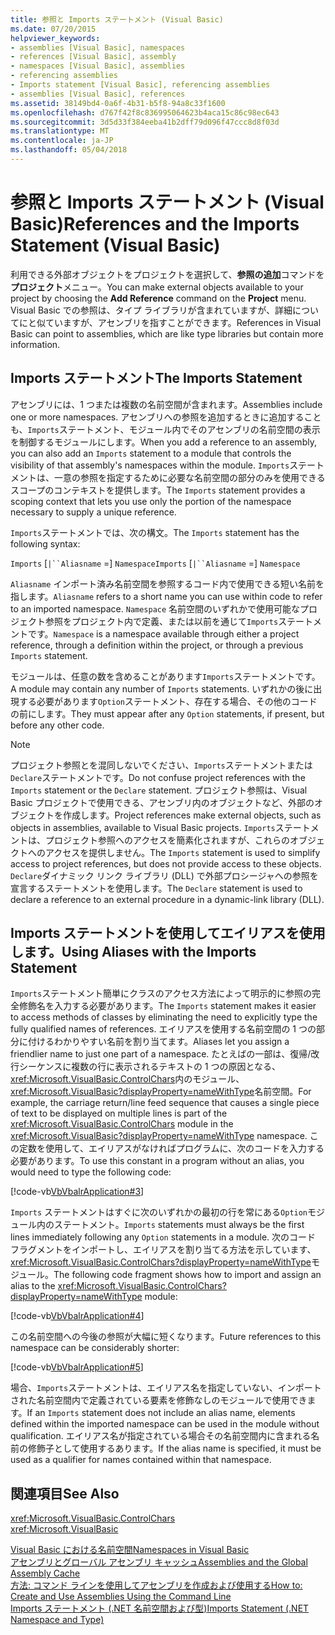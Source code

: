 ```yaml
---
title: 参照と Imports ステートメント (Visual Basic)
ms.date: 07/20/2015
helpviewer_keywords:
- assemblies [Visual Basic], namespaces
- references [Visual Basic], assembly
- namespaces [Visual Basic], assemblies
- referencing assemblies
- Imports statement [Visual Basic], referencing assemblies
- assemblies [Visual Basic], references
ms.assetid: 38149bd4-0a6f-4b31-b5f8-94a8c33f1600
ms.openlocfilehash: d767f42f8c836995064623b4aca15c86c98ec643
ms.sourcegitcommit: 3d5d33f384eeba41b2dff79d096f47ccc8d8f03d
ms.translationtype: MT
ms.contentlocale: ja-JP
ms.lasthandoff: 05/04/2018
---
```

# <a name="references-and-the-imports-statement-visual-basic"></a><span data-ttu-id="21db1-102">参照と Imports ステートメント (Visual Basic)</span><span class="sxs-lookup"><span data-stu-id="21db1-102">References and the Imports Statement (Visual Basic)</span></span>
<span data-ttu-id="21db1-103">利用できる外部オブジェクトをプロジェクトを選択して、**参照の追加**コマンドを**プロジェクト**メニュー。</span><span class="sxs-lookup"><span data-stu-id="21db1-103">You can make external objects available to your project by choosing the **Add Reference** command on the **Project** menu.</span></span> <span data-ttu-id="21db1-104">Visual Basic での参照は、タイプ ライブラリが含まれていますが、詳細についてにと似ていますが、アセンブリを指すことができます。</span><span class="sxs-lookup"><span data-stu-id="21db1-104">References in Visual Basic can point to assemblies, which are like type libraries but contain more information.</span></span>  
  
## <a name="the-imports-statement"></a><span data-ttu-id="21db1-105">Imports ステートメント</span><span class="sxs-lookup"><span data-stu-id="21db1-105">The Imports Statement</span></span>  
 <span data-ttu-id="21db1-106">アセンブリには、1 つまたは複数の名前空間が含まれます。</span><span class="sxs-lookup"><span data-stu-id="21db1-106">Assemblies include one or more namespaces.</span></span> <span data-ttu-id="21db1-107">アセンブリへの参照を追加するときに追加することも、`Imports`ステートメント、モジュール内でそのアセンブリの名前空間の表示を制御するモジュールにします。</span><span class="sxs-lookup"><span data-stu-id="21db1-107">When you add a reference to an assembly, you can also add an `Imports` statement to a module that controls the visibility of that assembly's namespaces within the module.</span></span> <span data-ttu-id="21db1-108">`Imports`ステートメントは、一意の参照を指定するために必要な名前空間の部分のみを使用できるスコープのコンテキストを提供します。</span><span class="sxs-lookup"><span data-stu-id="21db1-108">The `Imports` statement provides a scoping context that lets you use only the portion of the namespace necessary to supply a unique reference.</span></span>  
  
 <span data-ttu-id="21db1-109">`Imports`ステートメントでは、次の構文。</span><span class="sxs-lookup"><span data-stu-id="21db1-109">The `Imports` statement has the following syntax:</span></span>  
  
 <span data-ttu-id="21db1-110">`Imports` [`|``Aliasname` =] `Namespace`</span><span class="sxs-lookup"><span data-stu-id="21db1-110">`Imports` [`|``Aliasname` =] `Namespace`</span></span>  
  
 <span data-ttu-id="21db1-111">`Aliasname` インポート済み名前空間を参照するコード内で使用できる短い名前を指します。</span><span class="sxs-lookup"><span data-stu-id="21db1-111">`Aliasname` refers to a short name you can use within code to refer to an imported namespace.</span></span> <span data-ttu-id="21db1-112">`Namespace` 名前空間のいずれかで使用可能なプロジェクト参照をプロジェクト内で定義、または以前を通じて`Imports`ステートメントです。</span><span class="sxs-lookup"><span data-stu-id="21db1-112">`Namespace` is a namespace available through either a project reference, through a definition within the project, or through a previous `Imports` statement.</span></span>  
  
 <span data-ttu-id="21db1-113">モジュールは、任意の数を含めることがあります`Imports`ステートメントです。</span><span class="sxs-lookup"><span data-stu-id="21db1-113">A module may contain any number of `Imports` statements.</span></span> <span data-ttu-id="21db1-114">いずれかの後に出現する必要があります`Option`ステートメント、存在する場合、その他のコードの前にします。</span><span class="sxs-lookup"><span data-stu-id="21db1-114">They must appear after any `Option` statements, if present, but before any other code.</span></span>  
  
> [!NOTE]
>  <span data-ttu-id="21db1-115">プロジェクト参照とを混同しないでください、`Imports`ステートメントまたは`Declare`ステートメントです。</span><span class="sxs-lookup"><span data-stu-id="21db1-115">Do not confuse project references with the `Imports` statement or the `Declare` statement.</span></span> <span data-ttu-id="21db1-116">プロジェクト参照は、Visual Basic プロジェクトで使用できる、アセンブリ内のオブジェクトなど、外部のオブジェクトを作成します。</span><span class="sxs-lookup"><span data-stu-id="21db1-116">Project references make external objects, such as objects in assemblies, available to Visual Basic projects.</span></span> <span data-ttu-id="21db1-117">`Imports`ステートメントは、プロジェクト参照へのアクセスを簡素化されますが、これらのオブジェクトへのアクセスを提供しません。</span><span class="sxs-lookup"><span data-stu-id="21db1-117">The `Imports` statement is used to simplify access to project references, but does not provide access to these objects.</span></span> <span data-ttu-id="21db1-118">`Declare`ダイナミック リンク ライブラリ (DLL) で外部プロシージャへの参照を宣言するステートメントを使用します。</span><span class="sxs-lookup"><span data-stu-id="21db1-118">The `Declare` statement is used to declare a reference to an external procedure in a dynamic-link library (DLL).</span></span>  
  
## <a name="using-aliases-with-the-imports-statement"></a><span data-ttu-id="21db1-119">Imports ステートメントを使用してエイリアスを使用します。</span><span class="sxs-lookup"><span data-stu-id="21db1-119">Using Aliases with the Imports Statement</span></span>  
 <span data-ttu-id="21db1-120">`Imports`ステートメント簡単にクラスのアクセス方法によって明示的に参照の完全修飾名を入力する必要があります。</span><span class="sxs-lookup"><span data-stu-id="21db1-120">The `Imports` statement makes it easier to access methods of classes by eliminating the need to explicitly type the fully qualified names of references.</span></span> <span data-ttu-id="21db1-121">エイリアスを使用する名前空間の 1 つの部分に付けるわかりやすい名前を割り当てます。</span><span class="sxs-lookup"><span data-stu-id="21db1-121">Aliases let you assign a friendlier name to just one part of a namespace.</span></span> <span data-ttu-id="21db1-122">たとえばの一部は、復帰/改行シーケンスに複数の行に表示されるテキストの 1 つの原因となる、<xref:Microsoft.VisualBasic.ControlChars>内のモジュール、<xref:Microsoft.VisualBasic?displayProperty=nameWithType>名前空間。</span><span class="sxs-lookup"><span data-stu-id="21db1-122">For example, the carriage return/line feed sequence that causes a single piece of text to be displayed on multiple lines is part of the <xref:Microsoft.VisualBasic.ControlChars> module in the <xref:Microsoft.VisualBasic?displayProperty=nameWithType> namespace.</span></span> <span data-ttu-id="21db1-123">この定数を使用して、エイリアスがなければプログラムに、次のコードを入力する必要があります。</span><span class="sxs-lookup"><span data-stu-id="21db1-123">To use this constant in a program without an alias, you would need to type the following code:</span></span>  
  
 [!code-vb[VbVbalrApplication#3](../../../visual-basic/programming-guide/program-structure/codesnippet/VisualBasic/references-and-the-imports-statement_1.vb)]  
  
 <span data-ttu-id="21db1-124">`Imports` ステートメントはすぐに次のいずれかの最初の行を常にある`Option`モジュール内のステートメント。</span><span class="sxs-lookup"><span data-stu-id="21db1-124">`Imports` statements must always be the first lines immediately following any `Option` statements in a module.</span></span> <span data-ttu-id="21db1-125">次のコード フラグメントをインポートし、エイリアスを割り当てる方法を示しています、<xref:Microsoft.VisualBasic.ControlChars?displayProperty=nameWithType>モジュール。</span><span class="sxs-lookup"><span data-stu-id="21db1-125">The following code fragment shows how to import and assign an alias to the <xref:Microsoft.VisualBasic.ControlChars?displayProperty=nameWithType> module:</span></span>  
  
 [!code-vb[VbVbalrApplication#4](../../../visual-basic/programming-guide/program-structure/codesnippet/VisualBasic/references-and-the-imports-statement_2.vb)]  
  
 <span data-ttu-id="21db1-126">この名前空間への今後の参照が大幅に短くなります。</span><span class="sxs-lookup"><span data-stu-id="21db1-126">Future references to this namespace can be considerably shorter:</span></span>  
  
 [!code-vb[VbVbalrApplication#5](../../../visual-basic/programming-guide/program-structure/codesnippet/VisualBasic/references-and-the-imports-statement_3.vb)]  
  
 <span data-ttu-id="21db1-127">場合、`Imports`ステートメントは、エイリアス名を指定していない、インポートされた名前空間内で定義されている要素を修飾なしのモジュールで使用できます。</span><span class="sxs-lookup"><span data-stu-id="21db1-127">If an `Imports` statement does not include an alias name, elements defined within the imported namespace can be used in the module without qualification.</span></span> <span data-ttu-id="21db1-128">エイリアス名が指定されている場合その名前空間内に含まれる名前の修飾子として使用するあります。</span><span class="sxs-lookup"><span data-stu-id="21db1-128">If the alias name is specified, it must be used as a qualifier for names contained within that namespace.</span></span>  
  
## <a name="see-also"></a><span data-ttu-id="21db1-129">関連項目</span><span class="sxs-lookup"><span data-stu-id="21db1-129">See Also</span></span>  
 <xref:Microsoft.VisualBasic.ControlChars>  
 <xref:Microsoft.VisualBasic>  
   
 [<span data-ttu-id="21db1-130">Visual Basic における名前空間</span><span class="sxs-lookup"><span data-stu-id="21db1-130">Namespaces in Visual Basic</span></span>](../../../visual-basic/programming-guide/program-structure/namespaces.md)  
 [<span data-ttu-id="21db1-131">アセンブリとグローバル アセンブリ キャッシュ</span><span class="sxs-lookup"><span data-stu-id="21db1-131">Assemblies and the Global Assembly Cache</span></span>](../../../visual-basic/programming-guide/concepts/assemblies-gac/index.md)  
 [<span data-ttu-id="21db1-132">方法: コマンド ラインを使用してアセンブリを作成および使用する</span><span class="sxs-lookup"><span data-stu-id="21db1-132">How to: Create and Use Assemblies Using the Command Line</span></span>](http://msdn.microsoft.com/library/70f65026-3687-4e9c-ab79-c18b97dd8be4)  
 [<span data-ttu-id="21db1-133">Imports ステートメント (.NET 名前空間および型)</span><span class="sxs-lookup"><span data-stu-id="21db1-133">Imports Statement (.NET Namespace and Type)</span></span>](../../../visual-basic/language-reference/statements/imports-statement-net-namespace-and-type.md)
